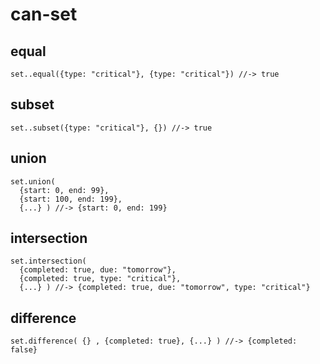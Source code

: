 # can-set

## equal

```
set..equal({type: "critical"}, {type: "critical"}) //-> true
```

## subset

```
set..subset({type: "critical"}, {}) //-> true
```

## union

```
set.union( 
  {start: 0, end: 99}, 
  {start: 100, end: 199},
  {...} ) //-> {start: 0, end: 199}
```

## intersection

```
set.intersection( 
  {completed: true, due: "tomorrow"}, 
  {completed: true, type: "critical"},
  {...} ) //-> {completed: true, due: "tomorrow", type: "critical"}
```


## difference

```
set.difference( {} , {completed: true}, {...} ) //-> {completed: false}
```

